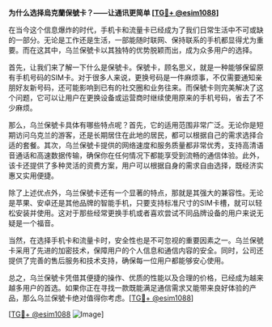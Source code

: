 **为什么选择烏克蘭保號卡？——让通讯更简单 [[TG💪+ @esim1088](https://t.me/s/esim1088)]**

在当今这个信息爆炸的时代，手机卡和流量卡已经成为了我们日常生活中不可或缺的一部分。无论是工作还是生活，一部能随时联网、保持联系的手机都显得尤为重要。而在这其中，乌兰保號卡以其独特的优势脱颖而出，成为众多用户的选择。

首先，让我们来了解一下什么是保號卡。保號卡，顾名思义，就是一种能够保留原有手机号码的SIM卡。对于很多人来说，更换号码是一件麻烦事，不仅需要通知亲朋好友新号码，还可能影响到已有的社交圈和业务往来。而保號卡则完美解决了这个问题，它可以让用户在更换设备或运营商时继续使用原来的手机号码，省去了不少麻烦。

那么，乌兰保號卡具体有哪些特点呢？首先，它的适用范围非常广泛。无论你是短期访问乌克兰的游客，还是长期居住在此地的居民，都可以根据自己的需求选择合适的套餐。其次，乌兰保號卡提供的网络速度和服务质量都非常优秀，支持高清语音通话和高速数据传输，确保你在任何情况下都能享受到流畅的通信体验。此外，该卡还提供了多种灵活的资费方案，用户可以根据自身的需求自由选择，既经济实惠又实用便捷。

除了上述优点外，乌兰保號卡还有一个显著的特点，那就是其强大的兼容性。无论是苹果、安卓还是其他品牌的智能手机，只要支持标准尺寸的SIM卡槽，就可以轻松安装并使用。这对于那些经常更换手机或者喜欢尝试不同品牌设备的用户来说无疑是一个福音。

当然，在选择手机卡和流量卡时，安全性也是不可忽视的重要因素之一。乌兰保號卡采用了先进的加密技术，保障用户的个人信息和通信内容的安全。同时，公司还提供了完善的售后服务和技术支持，确保每一位用户都能够安心使用。

总之，乌兰保號卡凭借其便捷的操作、优质的性能以及合理的价格，已经成为越来越多用户的首选。如果你正在寻找一款既能满足通信需求又能带来良好体验的产品，那么乌兰保號卡绝对值得你考虑。[[TG💪+ @esim1088](https://t.me/s/esim1088)]

[[TG💪+ @esim1088](https://t.me/s/esim1088) ![Image](https://i.postimg.cc/4NQfJmqS/Snipaste-2025-05-13-00-14-12.png)]
